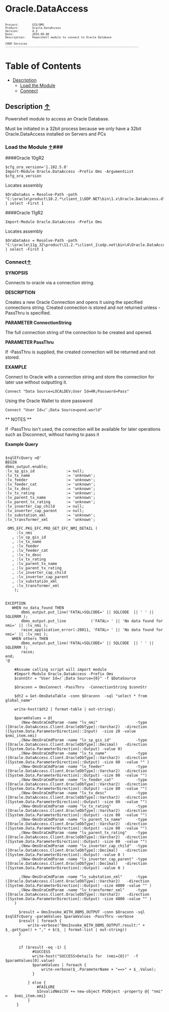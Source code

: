 # Oracle.DataAccess #
<pre style="font-size: .75em;"><code>
Project:        GIS/OMS
Product:        Oracle.DataAccess
Version:        4.3
Date:           2016.00.00
Description:    Powershell module to connect to Oracle Database

CHED Services
-------------------------------------------------------------------------------
</code></pre>


<a name="TOC"></a>
# Table of Contents

- [Description](#Description)
    - [Load the Module](#load)
    - [Connect](#connect)

<a name="Description"></a>
## Description [&uarr;](#TOC) ##

Powershell module to access an  Oracle Database.

Must be initiated in a 32bit process because we only have a 32bit Oracle.DataAccess installed on Servers and PCs



<a name="load"></a>
### Load the Module [&uarr;](#TOC)###

####Oracle 10gR2
~~~
$cfg_ora_version='1.102.5.0'
Import-Module Oracle.DataAccess -Prefix Oms -ArgumentList $cfg_ora_version
~~~

Locates assembly

~~~
$OraDataAss = Resolve-Path -path "C:\oracle\product\10.2.*\client_1\ODP.NET\bin\1.x\Oracle.DataAccess.dll" | select -First 1
~~~

####Oracle 11gR2

~~~
Import-Module Oracle.DataAccess -Prefix Oms
~~~

Locates assembly
~~~
$OraDataAss = Resolve-Path -path "C:\oracle\11g_32\product\11.2.*\client_1\odp.net\bin\4\Oracle.DataAccess.dll"  | select -First 1
~~~

<a name="connect"></a>
### Connect[&uarr;](#TOC) ###

**SYNOPSIS**

Connects to oracle via a connection string.

**DESCRIPTION**

Creates a new Oracle Connection and opens it using the specified connections string.
Created connection is stored and not returned unless -PassThru is specified.

**PARAMETER ConnectionString**

The full connection string of the connection to be created and opened.

**PARAMETER PassThru**

If -PassThru is supplied, the created connection will be returned and not stored.

**EXAMPLE**

Connect to Oracle with a connection string and store the connection for later use without outputting it.

	Connect "Data Source=LOCALDEV;User Id=HR;Password=Pass"

Using the Oracle Wallet to store password

	Connect "User Id=/`;Data Source=pond.world"

** NOTES **

If -PassThru isn't used, the connection will be available for later operations such as Disconnect, without having to pass it




**Example Query**


~~~

$sqlEfcQuery =@'
BEGIN
dbms_output.enable;
:lv_sp_gis_id              := null;
:lv_tx_name                := 'unknown';
:lv_feeder                 := 'unknown';
:lv_feeder_cat             := 'unknown';
:lv_tx_desc                := 'unknown';
:lv_tx_rating              := 'unknown';
:lv_parent_tx_name         := 'unknown';
:lv_parent_tx_rating       := 'unknown';
:lv_inverter_cap_child     := null;
:lv_inverter_cap_parent    := null;
:lv_substation_xml         := 'unknown';
:lv_transformer_xml        := 'unknown';

 OMS_EFC.PKG_EFC.PRO_GET_EFC_NMI_DETAIL (
     :lv_nmi
   , :lv_sp_gis_id
   , :lv_tx_name
   , :lv_feeder
   , :lv_feeder_cat
   , :lv_tx_desc
   , :lv_tx_rating
   , :lv_parent_tx_name
   , :lv_parent_tx_rating
   , :lv_inverter_cap_child
   , :lv_inverter_cap_parent
   , :lv_substation_xml
   , :lv_transformer_xml
    );


EXCEPTION
   WHEN no_data_found THEN
       dbms_output.put_line('FATAL>SQLCODE=' || SQLCODE  || ' ' ||  SQLERRM );
       dbms_output.put_line           ('FATAL> ' || 'No data found for nmi=' || :lv_nmi );
       raise_application_error(-20011, 'FATAL> ' || 'No data found for nmi=' || :lv_nmi );
   WHEN others THEN
       dbms_output.put_line('FATAL>SQLCODE=' || SQLCODE  || ' ' ||  SQLERRM );
       raise;
end;
'@

	#Assume calling script will import module
	#Import-Module Oracle.DataAccess -Prefix Oms
	$connStr = "User Id=/`;Data Source={0}" -f $DataSource

	$Oraconn = OmsConnect -PassThru  -ConnectionString $connStr

	$dt2 = Get-OmsDataTable -conn $Oraconn  -sql "select * from global_name"

	write-host($dt2 | format-table | out-string);

    $paramValues = @(
       (New-OmsOraCmdParam -name "lv_nmi"                 -type ([Oracle.DataAccess.Client.OracleDbType]::Varchar2)  -direction ([System.Data.ParameterDirection]::Input)  -size 20 -value $nmi_item.nmi)
      ,(New-OmsOraCmdParam -name "lv_sp_gis_id"           -type ([Oracle.DataAccess.Client.OracleDbType]::Decimal)   -direction ([System.Data.ParameterDirection]::Output) -value 0)
      ,(New-OmsOraCmdParam -name "lv_tx_name"             -type ([Oracle.DataAccess.Client.OracleDbType]::Varchar2)  -direction ([System.Data.ParameterDirection]::Output) -size 80  -value "" )
      ,(New-OmsOraCmdParam -name "lv_feeder"              -type ([Oracle.DataAccess.Client.OracleDbType]::Varchar2)  -direction ([System.Data.ParameterDirection]::Output) -size 80  -value "")
      ,(New-OmsOraCmdParam -name "lv_feeder_cat"          -type ([Oracle.DataAccess.Client.OracleDbType]::Varchar2)  -direction ([System.Data.ParameterDirection]::Output) -size 80  -value "")
      ,(New-OmsOraCmdParam -name "lv_tx_desc"             -type ([Oracle.DataAccess.Client.OracleDbType]::Varchar2)  -direction ([System.Data.ParameterDirection]::Output) -size 80  -value "")
      ,(New-OmsOraCmdParam -name "lv_tx_rating"           -type ([Oracle.DataAccess.Client.OracleDbType]::Varchar2)  -direction ([System.Data.ParameterDirection]::Output) -size 80  -value "")
      ,(New-OmsOraCmdParam -name "lv_parent_tx_name"      -type ([Oracle.DataAccess.Client.OracleDbType]::Varchar2)  -direction ([System.Data.ParameterDirection]::Output) -size 80  -value "")
      ,(New-OmsOraCmdParam -name "lv_parent_tx_rating"    -type ([Oracle.DataAccess.Client.OracleDbType]::Varchar2)  -direction ([System.Data.ParameterDirection]::Output) -size 80  -value "")
      ,(New-OmsOraCmdParam -name "lv_inverter_cap_child"  -type ([Oracle.DataAccess.Client.OracleDbType]::Decimal)   -direction ([System.Data.ParameterDirection]::Output) -value 0 )
      ,(New-OmsOraCmdParam -name "lv_inverter_cap_parent" -type ([Oracle.DataAccess.Client.OracleDbType]::Decimal)   -direction ([System.Data.ParameterDirection]::Output) -value 0 )

      ,(New-OmsOraCmdParam -name "lv_substation_xml"      -type ([Oracle.DataAccess.Client.OracleDbType]::Varchar2)   -direction ([System.Data.ParameterDirection]::Output) -size 4000 -value "" )
      ,(New-OmsOraCmdParam -name "lv_transformer_xml"     -type ([Oracle.DataAccess.Client.OracleDbType]::Varchar2)   -direction ([System.Data.ParameterDirection]::Output) -size 4000 -value "" )
    )

      $result = OmsInvoke_WITH_DBMS_OUTPUT -conn $Oraconn -sql $sqlEfcQuery -paramValues $paramValues -PassThru -verbose
      $result | foreach {
          write-verbose("OmsInvoke_WITH_DBMS_OUTPUT.result:" + $_.gettype() + "," + $($_ | format-list | out-string))
      }


      if ($result -eq -1) {
            #SUCCESS
            write-host("SUCCESS>Details for  (nmi={0})"  -f $paramValues[0].value)
            $paramValues | foreach {
                write-verbose($_.ParameterName + "==>" + $_.Value);
            }

          } else {
              #FAILURE
              $InvalidNmiCSV += new-object PSObject -property @{ "nmi" =   $nmi_item.nmi}
          }
	 }


~~~
